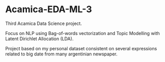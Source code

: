 # Acamica-EDA-ML-3

Third Acamica Data Science project. 

Focus on NLP using Bag-of-words vectorization and Topic Modelling with Latent Dirichlet Allocation (LDA).

Project based on my personal dataset consistent on several expressions related to big date from many argentinian newspaper. 
